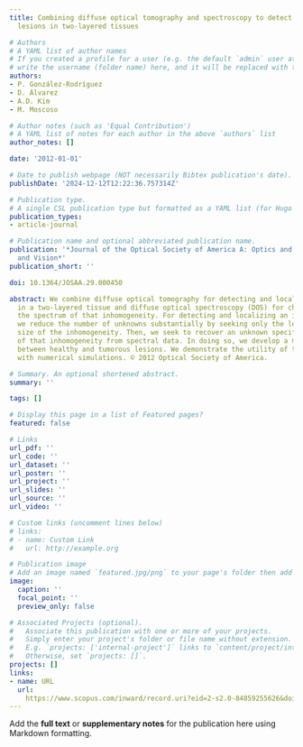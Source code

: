 ```yaml
---
title: Combining diffuse optical tomography and spectroscopy to detect and characterize
  lesions in two-layered tissues

# Authors
# A YAML list of author names
# If you created a profile for a user (e.g. the default `admin` user at `content/authors/admin/`), 
# write the username (folder name) here, and it will be replaced with their full name and linked to their profile.
authors:
- P. González-Rodríguez
- D. Álvarez
- A.D. Kim
- M. Moscoso

# Author notes (such as 'Equal Contribution')
# A YAML list of notes for each author in the above `authors` list
author_notes: []

date: '2012-01-01'

# Date to publish webpage (NOT necessarily Bibtex publication's date).
publishDate: '2024-12-12T12:22:36.757314Z'

# Publication type.
# A single CSL publication type but formatted as a YAML list (for Hugo requirements).
publication_types:
- article-journal

# Publication name and optional abbreviated publication name.
publication: '*Journal of the Optical Society of America A: Optics and Image Science,
  and Vision*'
publication_short: ''

doi: 10.1364/JOSAA.29.000450

abstract: We combine diffuse optical tomography for detecting and localizing an inhomogeneity
  in a two-layered tissue and diffuse optical spectroscopy (DOS) for characterizing
  the spectrum of that inhomogeneity. For detecting and localizing an inhomogeneity,
  we reduce the number of unknowns substantially by seeking only the location and
  size of the inhomogeneity. Then, we seek to recover an unknown specific tumor component
  of that inhomogeneity from spectral data. In doing so, we develop a method for distinguishing
  between healthy and tumorous lesions. We demonstrate the utility of this theory
  with numerical simulations. © 2012 Optical Society of America.

# Summary. An optional shortened abstract.
summary: ''

tags: []

# Display this page in a list of Featured pages?
featured: false

# Links
url_pdf: ''
url_code: ''
url_dataset: ''
url_poster: ''
url_project: ''
url_slides: ''
url_source: ''
url_video: ''

# Custom links (uncomment lines below)
# links:
# - name: Custom Link
#   url: http://example.org

# Publication image
# Add an image named `featured.jpg/png` to your page's folder then add a caption below.
image:
  caption: ''
  focal_point: ''
  preview_only: false

# Associated Projects (optional).
#   Associate this publication with one or more of your projects.
#   Simply enter your project's folder or file name without extension.
#   E.g. `projects: ['internal-project']` links to `content/project/internal-project/index.md`.
#   Otherwise, set `projects: []`.
projects: []
links:
- name: URL
  url: 
    https://www.scopus.com/inward/record.uri?eid=2-s2.0-84859255626&doi=10.1364%2fJOSAA.29.000450&partnerID=40&md5=e876c3a710c181d33ddb7f1f9799dc37
---
```


Add the **full text** or **supplementary notes** for the publication here using Markdown formatting.
